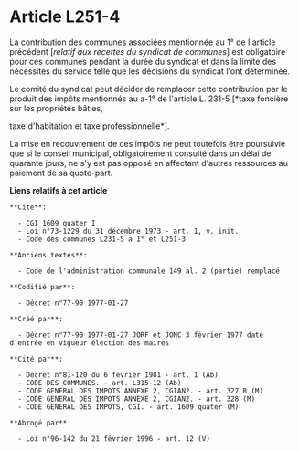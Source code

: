 # Article L251-4

La contribution des communes associées mentionnée au 1° de l'article précédent [*relatif aux recettes du syndicat de
communes*] est obligatoire pour ces communes pendant la durée du syndicat et dans la limite des nécessités du service telle
que les décisions du syndicat l'ont déterminée. 

Le comité du syndicat peut décider de remplacer cette contribution par le produit des impôts mentionnés au a-1° de l'article
L. 231-5 [*taxe foncière sur les propriétés bâties,

taxe d'habitation et taxe professionnelle*]. 

La mise en recouvrement de ces impôts ne peut toutefois être poursuivie que si le conseil municipal, obligatoirement consulté
dans un délai de quarante jours, ne s'y est pas opposé en affectant d'autres ressources au paiement de sa quote-part.

**Liens relatifs à cet article**

	**Cite**:

	  - CGI 1609 quater I
	  - Loi n°73-1229 du 31 décembre 1973 - art. 1, v. init.
	  - Code des communes L231-5 a 1° et L251-3

	**Anciens textes**:

	  - Code de l'administration communale 149 al. 2 (partie) remplacé

	**Codifié par**:

	  - Décret n°77-90 1977-01-27

	**Créé par**:

	  - Décret n°77-90 1977-01-27 JORF et JONC 3 février 1977 date d'entrée en vigueur élection des maires

	**Cité par**:

	  - Décret n°81-120 du 6 février 1981 - art. 1 (Ab)
	  - CODE DES COMMUNES. - art. L315-12 (Ab)
	  - CODE GENERAL DES IMPOTS ANNEXE 2, CGIAN2. - art. 327 B (M)
	  - CODE GENERAL DES IMPOTS ANNEXE 2, CGIAN2. - art. 328 (M)
	  - CODE GENERAL DES IMPOTS, CGI. - art. 1609 quater (M)

	**Abrogé par**:

	  - Loi n°96-142 du 21 février 1996 - art. 12 (V)
